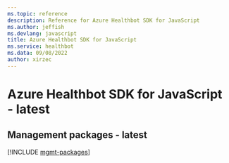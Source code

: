 ```yaml
---
ms.topic: reference
description: Reference for Azure Healthbot SDK for JavaScript
ms.author: jeffish
ms.devlang: javascript
title: Azure Healthbot SDK for JavaScript
ms.service: healthbot
ms.data: 09/08/2022
author: xirzec
---
```

# Azure Healthbot SDK for JavaScript - latest

## Management packages - latest
[!INCLUDE [mgmt-packages](healthbot-mgmt-index.md)]